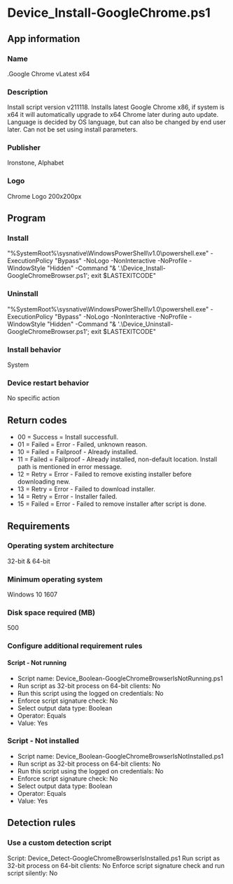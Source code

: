 # Device_Install-GoogleChrome.ps1
## App information
### Name
.Google Chrome vLatest x64

### Description
Install script version v211118.
Installs latest Google Chrome x86, if system is x64 it will automatically upgrade to x64 Chrome later during auto update.
Language is decided by OS language, but can also be changed by end user later. Can not be set using install parameters.

### Publisher
Ironstone, Alphabet

### Logo
Chrome Logo 200x200px



## Program
### Install
"%SystemRoot%\sysnative\WindowsPowerShell\v1.0\powershell.exe" -ExecutionPolicy "Bypass" -NoLogo -NonInteractive -NoProfile -WindowStyle "Hidden" -Command "& '.\Device_Install-GoogleChromeBrowser.ps1'; exit $LASTEXITCODE"

### Uninstall
"%SystemRoot%\sysnative\WindowsPowerShell\v1.0\powershell.exe" -ExecutionPolicy "Bypass" -NoLogo -NonInteractive -NoProfile -WindowStyle "Hidden" -Command "& '.\Device_Uninstall-GoogleChromeBrowser.ps1'; exit $LASTEXITCODE"

### Install behavior
System

### Device restart behavior
No specific action

## Return codes
* 00 = Success	= Install successfull.
* 01 = Failed	= Error - Failed, unknown reason.
* 10 = Failed	= Failproof - Already installed.
* 11 = Failed	= Failproof - Already installed, non-default location. Install path is mentioned in error message.
* 12 = Retry	= Error - Failed to remove existing installer before downloading new.
* 13 = Retry	= Error - Failed to download installer.
* 14 = Retry	= Error - Installer failed.
* 15 = Failed	= Error - Failed to remove installer after script is done.



## Requirements
### Operating system architecture
32-bit & 64-bit

### Minimum operating system
Windows 10 1607

### Disk space required (MB)
500

### Configure additional requirement rules
#### Script - Not running
* Script name:										Device_Boolean-GoogleChromeBrowserIsNotRunning.ps1
* Run script as 32-bit process on 64-bit clients:	No
* Run this script using the logged on credentials:	No
* Enforce script signature check:					No
* Select output data type:							Boolean
* Operator:											Equals
* Value:											Yes

### Script - Not installed
* Script name:										Device_Boolean-GoogleChromeBrowserIsNotInstalled.ps1
* Run script as 32-bit process on 64-bit clients:	No
* Run this script using the logged on credentials:	No
* Enforce script signature check:					No
* Select output data type:							Boolean
* Operator:											Equals
* Value:											Yes



## Detection rules
### Use a custom detection script
Script: Device_Detect-GoogleChromeBrowserIsInstalled.ps1
Run script as 32-bit process on 64-bit clients: No
Enforce script signature check and run script silently: No